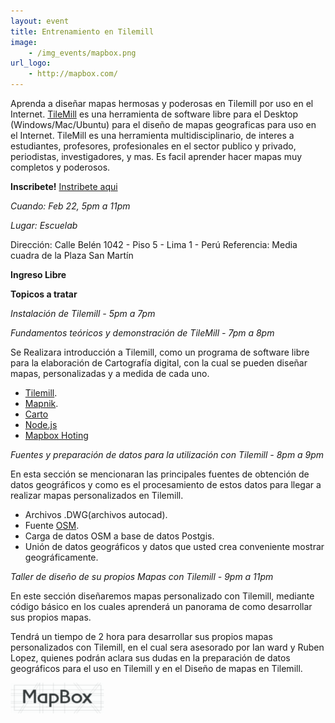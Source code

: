 ```yaml
---
layout: event
title: Entrenamiento en Tilemill
image: 
    - /img_events/mapbox.png
url_logo:
    - http://mapbox.com/
---
```

Aprenda a diseñar mapas hermosas y poderosas en Tilemill por uso en el Internet.  [TileMill](http://mapbox.com/tilemill) es una herramienta de software libre para el Desktop (Windows/Mac/Ubuntu) para el diseño de mapas geograficas para uso en el Internet.  TileMill es una herramienta multidisciplinario, de interes a estudiantes, profesores, profesionales en el sector publico y privado, periodistas, investigadores, y mas.  Es facil aprender hacer mapas muy completos y poderosos.

**Inscribete!** [Instribete aqui](http://ds.io/ygsFSM)

*Cuando: Feb 22, 5pm a 11pm*

*Lugar: Escuelab*

Dirección: Calle Belén 1042 - Piso 5 - Lima 1 - Perú
Referencia: Media cuadra de la Plaza San Martín

**Ingreso Libre**

**Topicos a tratar**

*Instalación de Tilemill - 5pm a 7pm*

*Fundamentos teóricos y demonstración de TileMill - 7pm a 8pm*

Se Realizara introducción a Tilemill, como un programa de software libre para la elaboración de Cartografía digital, con la cual se pueden diseñar mapas, personalizadas y a medida de cada uno.

* [Tilemill](http://mapbox.com/tilemill/).
* [Mapnik](http://mapnik.org/).
* [Carto](http://wiki.openstreetmap.org/wiki/Carto)
* [Node.js](http://nodejs.org/)
* [Mapbox Hoting](http://mapbox.com/)

*Fuentes y preparación de datos para la utilización con Tilemill - 8pm a 9pm*

En esta sección se mencionaran las principales fuentes de obtención de datos geográficos y como es el procesamiento de estos datos para llegar a realizar mapas personalizados en Tilemill.

* Archivos .DWG(archivos autocad).
* Fuente [OSM](http://www.openstreetmap.org/).
* Carga de datos OSM a base de datos Postgis.
* Unión de datos geográficos y datos que usted crea conveniente mostrar geográficamente.

*Taller de diseño de su propios Mapas con Tilemill - 9pm a 11pm*

En este sección diseñaremos mapas personalizado con Tilemill, mediante código básico en los cuales aprenderá un panorama de como desarrollar sus propios mapas.

Tendrá un tiempo de 2 hora para desarrollar sus propios mapas personalizados con Tilemill, en el cual sera asesorado por Ian ward y Ruben Lopez, quienes podrán aclara sus dudas en la preparación de datos geográficos para el uso en Tilemill y en el Diseño de mapas en Tilemill.


[![query](/img_events/mapbox.png)](http://mapbox.com/)
